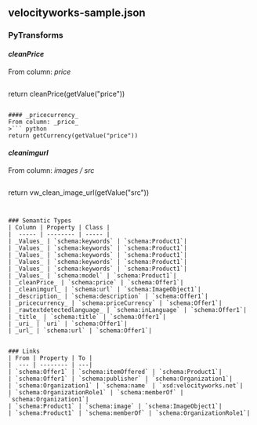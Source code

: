 ## velocityworks-sample.json

### PyTransforms
#### _cleanPrice_
From column: _price_
>``` python
return cleanPrice(getValue("price"))
```

#### _pricecurrency_
From column: _price_
>``` python
return getCurrency(getValue("price"))
```

#### _cleanimgurl_
From column: _images / src_
>``` python
return vw_clean_image_url(getValue("src"))
```


### Semantic Types
| Column | Property | Class |
|  ----- | -------- | ----- |
| _Values_ | `schema:keywords` | `schema:Product1`|
| _Values_ | `schema:keywords` | `schema:Product1`|
| _Values_ | `schema:keywords` | `schema:Product1`|
| _Values_ | `schema:keywords` | `schema:Product1`|
| _Values_ | `schema:keywords` | `schema:Product1`|
| _Values_ | `schema:model` | `schema:Product1`|
| _cleanPrice_ | `schema:price` | `schema:Offer1`|
| _cleanimgurl_ | `schema:url` | `schema:ImageObject1`|
| _description_ | `schema:description` | `schema:Offer1`|
| _pricecurrency_ | `schema:priceCurrency` | `schema:Offer1`|
| _rawtextdetectedlanguage_ | `schema:inLanguage` | `schema:Offer1`|
| _title_ | `schema:title` | `schema:Offer1`|
| _uri_ | `uri` | `schema:Offer1`|
| _url_ | `schema:url` | `schema:Offer1`|


### Links
| From | Property | To |
|  --- | -------- | ---|
| `schema:Offer1` | `schema:itemOffered` | `schema:Product1`|
| `schema:Offer1` | `schema:publisher` | `schema:Organization1`|
| `schema:Organization1` | `schema:name` | `xsd:velocityworks.net`|
| `schema:OrganizationRole1` | `schema:memberOf` | `schema:Organization1`|
| `schema:Product1` | `schema:image` | `schema:ImageObject1`|
| `schema:Product1` | `schema:memberOf` | `schema:OrganizationRole1`|
